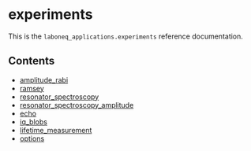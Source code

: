 # experiments

This is the `laboneq_applications.experiments` reference documentation.

## Contents

<!--nav-->

* [amplitude_rabi](amplitude_rabi.md)
* [ramsey](ramsey.md)
* [resonator_spectroscopy](resonator_spectroscopy.md)
* [resonator_spectroscopy_amplitude](resonator_spectroscopy_amplitude.md)
* [echo](echo.md)
* [iq_blobs](iq_blobs.md)
* [lifetime_measurement](lifetime_measurement.md)
* [options](options.md)
